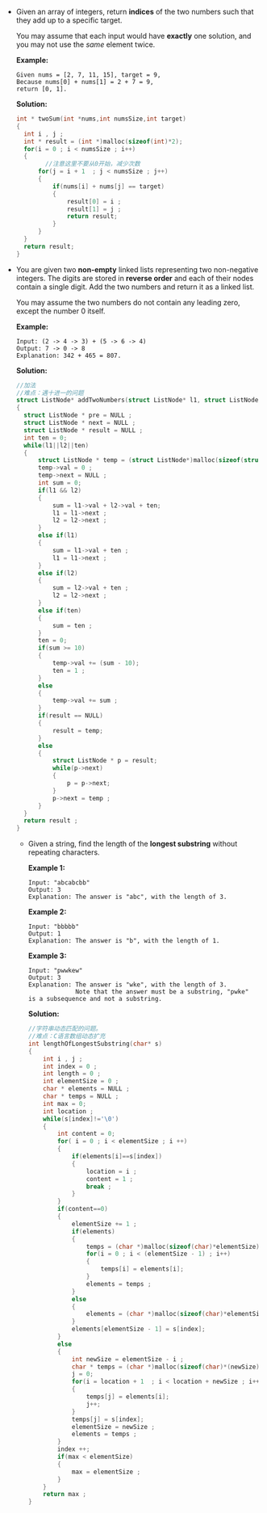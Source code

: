 * Given an array of integers, return **indices** of the two numbers such that they add up to a specific target.

  You may assume that each input would have **exactly** one solution, and you may not use the *same* element twice.

  **Example:**

   ```text
  Given nums = [2, 7, 11, 15], target = 9,
  Because nums[0] + nums[1] = 2 + 7 = 9,
  return [0, 1].
   ```

  **Solution:**

  ```c
  int * twoSum(int *nums,int numsSize,int target)
  {
  	int i , j ;
  	int * result = (int *)malloc(sizeof(int)*2);
  	for(i = 0 ; i < numsSize ; i++)
  	{
          //注意这里不要从0开始，减少次数
  		for(j = i + 1  ; j < numsSize ; j++)
  		{	
  			if(nums[i] + nums[j] == target)
  			{ 
  				result[0] = i ;
  				result[1] = j ;
  				return result;
  			}
  		}
  	}
  	return result;
  }
  ```

* You are given two **non-empty** linked lists representing two non-negative integers. The digits are stored in **reverse order** and each of their nodes contain a single digit. Add the two numbers and return it as a linked list.

  You may assume the two numbers do not contain any leading zero, except the number 0 itself.

  **Example:**

  ```
  Input: (2 -> 4 -> 3) + (5 -> 6 -> 4)
  Output: 7 -> 0 -> 8
  Explanation: 342 + 465 = 807.
  ```

  **Solution:**

  ```c
  //加法
  //难点：遇十进一的问题
  struct ListNode* addTwoNumbers(struct ListNode* l1, struct ListNode* l2) 
  {
  	struct ListNode * pre = NULL ;
  	struct ListNode * next = NULL ;
  	struct ListNode * result = NULL ;
  	int ten = 0;
  	while(l1||l2||ten)
  	{
  		struct ListNode * temp = (struct ListNode*)malloc(sizeof(struct ListNode));
  		temp->val = 0 ;
  		temp->next = NULL ;
  		int sum = 0;
  		if(l1 && l2)
  		{
  			sum = l1->val + l2->val + ten;
  			l1 = l1->next ;
  			l2 = l2->next ;
  		}
  		else if(l1)
  		{
  			sum = l1->val + ten ;
  			l1 = l1->next ;
  		}
  		else if(l2)
  		{
  			sum = l2->val + ten ;
  			l2 = l2->next ;
  		}
  		else if(ten)
  		{
  			sum = ten ;
  		}
  		ten = 0;
  		if(sum >= 10)
  		{
  			temp->val += (sum - 10);
  			ten = 1 ;
  		}
  		else
  		{
  			temp->val += sum ;
  		}
  		if(result == NULL)
  		{
  			result = temp;
  		}
  		else
  		{
  			struct ListNode * p = result;
  			while(p->next)
  			{
  				p = p->next;
  			}
  			p->next = temp ;
  		}
  	}
  	return result ;
  }
  ```

  * Given a string, find the length of the **longest substring** without repeating characters.

    **Example 1:**

    ```
    Input: "abcabcbb"
    Output: 3 
    Explanation: The answer is "abc", with the length of 3. 
    ```

    **Example 2:**

    ```
    Input: "bbbbb"
    Output: 1
    Explanation: The answer is "b", with the length of 1.
    ```

    **Example 3:**

    ```
    Input: "pwwkew"
    Output: 3
    Explanation: The answer is "wke", with the length of 3. 
                 Note that the answer must be a substring, "pwke" is a subsequence and not a substring.
    ```

    **Solution:**

    ```c
    //字符串动态匹配的问题。
    //难点：C语言数组动态扩充
    int lengthOfLongestSubstring(char* s)
    {
    	int i , j ;
    	int index = 0 ;
    	int length = 0 ;
    	int elementSize = 0 ;
    	char * elements = NULL ;
    	char * temps = NULL ;
    	int max = 0;
    	int location ;
    	while(s[index]!='\0')
    	{
    		int content = 0;
    		for( i = 0 ; i < elementSize ; i ++)
    		{
    			if(elements[i]==s[index])
    			{
    				location = i ;
    				content = 1 ;
    				break ;
    			}
    		}
    		if(content==0)
    		{
    			elementSize += 1 ;
    			if(elements)
    			{
    				temps = (char *)malloc(sizeof(char)*elementSize);
    				for(i = 0 ; i < (elementSize - 1) ; i++)
    				{
    					temps[i] = elements[i];
    				}
    				elements = temps ;
    			}
    			else
    			{
    				elements = (char *)malloc(sizeof(char)*elementSize);
    			}
    			elements[elementSize - 1] = s[index];
    		}
    		else
    		{
    			int newSize = elementSize - i ;
    			char * temps = (char *)malloc(sizeof(char)*(newSize));
    			j = 0;
    			for(i = location + 1  ; i < location + newSize ; i++ )
    			{				
    				temps[j] = elements[i];
    				j++;
    			}
    			temps[j] = s[index];
    			elementSize = newSize ; 
    			elements = temps ;			
    		}
    		index ++;
    		if(max < elementSize)
    		{
    			max = elementSize ;
    		}
    	}
    	return max ;
    }
    ```
